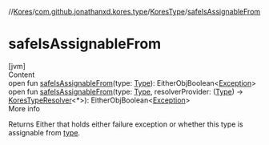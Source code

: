 //[Kores](../../index.md)/[com.github.jonathanxd.kores.type](../index.md)/[KoresType](index.md)/[safeIsAssignableFrom](safe-is-assignable-from.md)



# safeIsAssignableFrom  
[jvm]  
Content  
open fun [safeIsAssignableFrom](safe-is-assignable-from.md)(type: [Type](https://docs.oracle.com/javase/8/docs/api/java/lang/reflect/Type.html)): EitherObjBoolean<[Exception](https://kotlinlang.org/api/latest/jvm/stdlib/kotlin/-exception/index.html)>  
open fun [safeIsAssignableFrom](safe-is-assignable-from.md)(type: [Type](https://docs.oracle.com/javase/8/docs/api/java/lang/reflect/Type.html), resolverProvider: ([Type](https://docs.oracle.com/javase/8/docs/api/java/lang/reflect/Type.html)) -> [KoresTypeResolver](../-kores-type-resolver/index.md)<*>): EitherObjBoolean<[Exception](https://kotlinlang.org/api/latest/jvm/stdlib/kotlin/-exception/index.html)>  
More info  


Returns Either that holds either failure exception or whether this type is assignable from [type](type.md).

  



